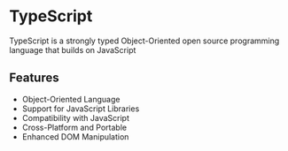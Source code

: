 # TypeScript
TypeScript is a strongly typed Object-Oriented open source programming language that builds on JavaScript

<h2>Features</h2>

  
* Object-Oriented Language
* Support for JavaScript Libraries
* Compatibility with JavaScript
* Cross-Platform and Portable
* Enhanced DOM Manipulation
